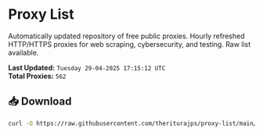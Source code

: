 # Proxy List

Automatically updated repository of free public proxies. Hourly refreshed HTTP/HTTPS proxies for web scraping, cybersecurity, and testing. Raw list available.

**Last Updated:** `Tuesday 29-04-2025 17:15:12 UTC`  
**Total Proxies:** `562`

## 📥 Download
```bash
curl -O https://raw.githubusercontent.com/theriturajps/proxy-list/main/proxies.txt
